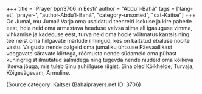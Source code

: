 +++
title = 'Prayer bpn3706 in Eesti'
author = "Abdu'l-Bahá"
tags = ['lang-et', 'prayer-', "author-Abdu'l-Bahá", "category-unsorted", "cat-Kaitse"]
+++
Oo Jumal, mu Jumal! Varja oma usaldatud teenreid isekuse ja kire pahede eest, hoia neid oma armastava headuse valvsa silma all igasuguse vimma, vihkamise ja kadeduse eest, turva neid oma hoole võitmatus kantsis ning tee neist oma hiilgavate märkide ilmingud, kes on kaitstud ebaluse noolte vastu. Valgusta nende palgeid oma jumaliku ühtsuse Päevaallikast voogavate säravate kiirtega, rõõmusta nende südameid oma pühast kuningriigist ilmutatud salmidega ning tugevda nende niudeid oma kõikeva litseva jõuga, mis tuleb Sinu auhiilguse riigist. Sina oled Kõikhelde, Turvaja, Kõigevägevam, Armuline.

(Source category: Kaitse)
(Bahaiprayers.net ID: 3706)
